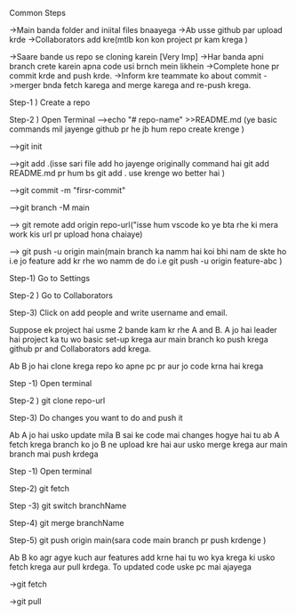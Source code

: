 Common Steps

->Main banda folder and iniital files bnaayega
->Ab usse github par upload krde
->Collaborators add kre(mtlb kon kon project pr kam krega )



->Saare bande us repo se cloning karein
[Very Imp]
->Har banda apni branch crete karein apna code usi brnch mein likhein
->Complete hone pr commit krde and push krde.
->Inform kre teammate ko about commit
->merger bnda fetch karega and merge karega and re-push krega.


<!-- How to upload code on GitHub -->

Step-1 ) Create a repo

Step-2 ) Open Terminal
-->echo "# repo-name" >>README.md (ye basic commands mil jayenge github pr he jb hum repo create krenge )

-->git init

-->git add .(isse sari file add ho jayenge  originally command hai git add README.md pr hum bs git add . use krenge wo better hai  )

-->git commit -m "firsr-commit"

-->git branch -M main

--> git remote add origin repo-url("isse hum vscode ko ye bta rhe ki mera work kis url pr upload hona chaiaye)

--> git push -u origin main(main branch ka namm hai koi bhi nam de skte ho i.e jo feature add kr rhe wo namm de do i.e git push -u origin feature-abc
)


<!-- How to add Collaborators -->
Step-1) Go to Settings

Step-2 ) Go to Collaborators

Step-3) Click on add people and write username and email.



Suppose ek project hai usme 2 bande kam kr rhe A and B. A jo hai leader hai project ka tu wo basic set-up krega aur main branch ko push krega github pr and  Collaborators add krega.


Ab B jo hai clone krega repo ko apne  pc pr aur jo code krna hai krega

<!-- How to clone repo -->

Step -1) Open terminal

Step-2 ) git clone repo-url

Step-3) Do changes you want to do and push it



Ab A jo hai usko update mila B sai ke code mai changes hogye hai tu ab A fetch krega branch ko jo B ne upload kre hai aur usko merge krega aur main branch mai push krdega 
<!-- How to merge 2 branchs if you are working with collaborators  if we are working alone than we just can directly merge to main branch -->

Step -1) Open terminal

Step-2) git fetch

Step -3) git switch branchName

Step-4) git merge branchName

Step-5) git push origin main(sara code main branch pr push krdenge )



Ab B ko agr agye kuch aur features add krne hai tu wo kya krega ki usko fetch krega aur pull krdega. To updated code uske pc mai ajayega 


->git fetch

->git pull
